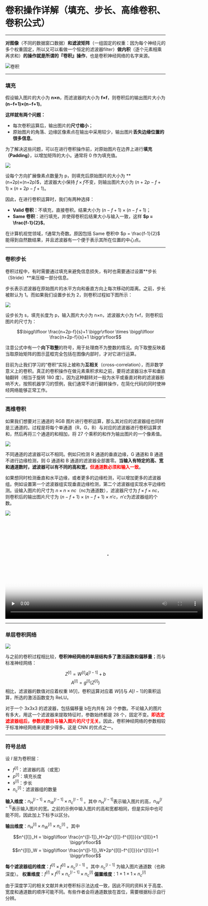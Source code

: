 卷积操作详解（填充、步长、高维卷积、卷积公式）
===

---

**对图像**（不同的数据窗口数据）**和滤波矩阵**（一组固定的权重：因为每个神经元的多个权重固定，所以又可以看做一个恒定的滤波器filter）**做内积**（逐个元素相乘再求和）**的操作就是所谓的『卷积』操作**，也是卷积神经网络的名字来源。

![卷积](http://7xvfir.com1.z0.glb.clouddn.com/%E5%8D%B7%E7%A7%AF%E7%BD%91%E7%BB%9C%E7%9A%84%E8%BE%B9%E7%BC%98%E6%A3%80%E6%B5%8B/4.png)

<!-- more -->

---

### 填充

假设输入图片的大小为 **n×n**，而滤波器的大小为 **f×f**，则卷积后的输出图片大小为 **(n−f+1)×(n−f+1)**。

**这样就有两个问题：**

- 每次卷积运算后，输出图片的**尺寸缩小**；
- 原始图片的角落、边缘区像素点在输出中采用较少，输出图片**丢失边缘位置的很多信息**。

为了解决这些问题，可以在进行卷积操作前，对原始图片在边界上进行**填充（Padding）**，以增加矩阵的大小。通常将 0 作为填充值。

![](http://7xvfir.com1.z0.glb.clouddn.com/%E6%B7%B1%E5%BA%A6%E5%AD%A6%E4%B9%A0%E7%9F%A5%E8%AF%86%E7%82%B9%E9%9B%86%E9%94%A6/Padding.jpg)

设每个方向扩展像素点数量为 p，则填充后原始图片的大小为 **(n+2p)×(n+2p)$，滤波器大小保持 $f×f$不变，则输出图片大小为 $(n+2p−f+1)×(n+2p−f+1)$。

因此，在进行卷积运算时，我们有两种选择：

- **Valid 卷积**：不填充，直接卷积。结果大小为 $(n−f+1)×(n−f+1)$；
- **Same 卷积**：进行填充，并使得卷积后结果大小与输入一致，这样 **$p = \frac{f-1}{2}$**。

在计算机视觉领域，f通常为奇数。原因包括 Same 卷积中 $p = \frac{f-1}{2}$ 能得到自然数结果，并且滤波器有一个便于表示其所在位置的中心点。

---

### 卷积步长

卷积过程中，有时需要通过填充来避免信息损失，有时也需要通过设置**步长（Stride）**来压缩一部分信息。

步长表示滤波器在原始图片的水平方向和垂直方向上每次移动的距离。之前，步长被默认为 1。而如果我们设置步长为 2，则卷积过程如下图所示：

![](http://7xvfir.com1.z0.glb.clouddn.com/%E6%B7%B1%E5%BA%A6%E5%AD%A6%E4%B9%A0%E7%9F%A5%E8%AF%86%E7%82%B9%E9%9B%86%E9%94%A6/Stride.jpg)

设步长为 s，填充长度为 p，输入图片大小为 n×n，滤波器大小为 f×f，则卷积后图片的尺寸为：

$$\biggl\lfloor \frac{n+2p-f}{s}+1   \biggr\rfloor \times \biggl\lfloor \frac{n+2p-f}{s}+1 \biggr\rfloor$$

注意公式中有一个**向下取整**的符号，用于处理商不为整数的情况。向下取整反映着当取原始矩阵的图示蓝框完全包括在图像内部时，才对它进行运算。

目前为止我们学习的“卷积”实际上被称为**互相关**（cross-correlation），而非数学意义上的卷积。真正的卷积操作在做元素乘积求和之前，要将滤波器沿水平和垂直轴翻转（相当于旋转 180 度）。因为这种翻转对一般为水平或垂直对称的滤波器影响不大，按照机器学习的惯例，我们通常不进行翻转操作，在简化代码的同时使神经网络能够正常工作。


---

### 高维卷积
如果我们想要对三通道的 RGB 图片进行卷积运算，那么其对应的滤波器组也同样是三通道的。过程是将每个单通道（R，G，B）与对应的滤波器进行卷积运算求和，然后再将三个通道的和相加，将 27 个乘积的和作为输出图片的一个像素值。

![](http://7xvfir.com1.z0.glb.clouddn.com/%E6%B7%B1%E5%BA%A6%E5%AD%A6%E4%B9%A0%E7%9F%A5%E8%AF%86%E7%82%B9%E9%9B%86%E9%94%A6/Convolutions-on-RGB-image.png)

不同通道的滤波器可以不相同。例如只检测 R 通道的垂直边缘，G 通道和 B 通道不进行边缘检测，则 G 通道和 B 通道的滤波器全部置零。**当输入有特定的高、宽和通道数时，滤波器可以有不同的高和宽，<font color="red">但通道数必须和输入一致</font>**。

如果想同时检测垂直和水平边缘，或者更多的边缘检测，可以增加更多的滤波器组。例如设置第一个滤波器组实现垂直边缘检测，第二个滤波器组实现水平边缘检测。设输入图片的尺寸为 $n×n×nc$（nc为通道数），滤波器尺寸为 $f×f×nc$，则卷积后的输出图片尺寸为 $(n−f+1)×(n−f+1)×n′c$，$n′c$为滤波器组的个数。

![](http://7xvfir.com1.z0.glb.clouddn.com/%E6%B7%B1%E5%BA%A6%E5%AD%A6%E4%B9%A0%E7%9F%A5%E8%AF%86%E7%82%B9%E9%9B%86%E9%94%A6/More-Filters.jpg)

<video id="video" width='621'  controls="" preload="none" poster="http://7xvfir.com1.z0.glb.clouddn.com/%E6%B7%B1%E5%BA%A6%E5%AD%A6%E4%B9%A0%E7%9F%A5%E8%AF%86%E7%82%B9%E9%9B%86%E9%94%A6/conv_kiank.png">
<source id="mp4"  src="http://7xvfir.com1.z0.glb.clouddn.com/%E6%B7%B1%E5%BA%A6%E5%AD%A6%E4%B9%A0%E7%9F%A5%E8%AF%86%E7%82%B9%E9%9B%86%E9%94%A6/conv_kiank.mp4" type="video/mp4">
</video>

---

### 单层卷积网络

![](http://7xvfir.com1.z0.glb.clouddn.com/%E6%B7%B1%E5%BA%A6%E5%AD%A6%E4%B9%A0%E7%9F%A5%E8%AF%86%E7%82%B9%E9%9B%86%E9%94%A6/One-Layer-of-a-Convolutional-Network.jpg)

与之前的卷积过程相比较，**卷积神经网络的单层结构多了激活函数和偏移量**；而与标准神经网络：

$$Z^{[l]} = W^{[l]}A^{[l-1]}+b$$
$$A^{[l]} = g^{[l]}(Z^{[l]})$$
相比，滤波器的数值对应着权重 $W[l]$，卷积运算对应着 $W[l]$与 $A[l−1]$的乘积运算，所选的激活函数变为 ReLU。

对于一个 3x3x3 的滤波器，包括偏移量 b在内共有 28 个参数。不论输入的图片有多大，用这一个滤波器来提取特征时，参数始终都是 28 个，固定不变。**<font color="red">即选定滤波器组后，参数的数目与输入图片的尺寸无关</font>**。因此，卷积神经网络的参数相较于标准神经网络来说要少得多。这是 CNN 的优点之一。


---

### 符号总结
设 $l$ 层为卷积层：

- $f^{[l]}$：滤波器的高（或宽）
- $p^{[l]}$：填充长度
- $s^{[l]}$：步长
- $n^{[l]}_c$：滤波器组的数量

**输入维度**：$n^{[l-1]}_H \times n^{[l-1]}_W \times n^{[l-1]}_c$ 。其中 $n^{[l-1]}_H$表示输入图片的高，$n^{[l-1]}_W$表示输入图片的宽。之前的示例中输入图片的高和宽都相同，但是实际中也可能不同，因此加上下标予以区分。

**输出维度**：$n^{[l]}_H \times n^{[l]}_W \times n^{[l]}_c$ 。其中

$$n^{[l]}_H = \biggl\lfloor \frac{n^{[l-1]}_H+2p^{[l]}-f^{[l]}}{s^{[l]}}+1   \biggr\rfloor$$
$$n^{[l]}_W = \biggl\lfloor \frac{n^{[l-1]}_W+2p^{[l]}-f^{[l]}}{s^{[l]}}+1   \biggr\rfloor$$

**每个滤波器组的维度**：$f^{[l]} \times f^{[l]} \times n^{[l-1]}_c$ 。其中 $n^{[l-1]}_c$ 为输入图片通道数（也称深度）。
**权重维度**：$f^{[l]} \times f^{[l]} \times n^{[l-1]}_c \times n^{[l]}_c$
**偏置维度**：$1 \times 1 \times 1 \times n^{[l]}_c$

由于深度学习的相关文献并未对卷积标示法达成一致，因此不同的资料关于高度、宽度和通道数的顺序可能不同。有些作者会将通道数放在首位，需要根据标示自行分辨。